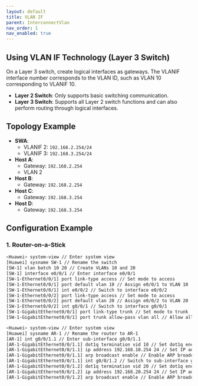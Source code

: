 ```yaml
---
layout: default
title: VLAN IF
parent: InterconnectVlan
nav_order: 1
nav_enabled: true
---
```


## Using VLAN IF Technology (Layer 3 Switch)

On a Layer 3 switch, create logical interfaces as gateways. The VLANIF interface number corresponds to the VLAN ID, such as VLAN 10 corresponding to VLANIF 10.

- **Layer 2 Switch**: Only supports basic switching communication.
- **Layer 3 Switch**: Supports all Layer 2 switch functions and can also perform routing through logical interfaces.

## Topology Example

- **SWA**:
  - VLANIF 2: `192.168.2.254/24`
  - VLANIF 3: `192.168.3.254/24`
- **Host A**:
  - Gateway: `192.168.2.254`
  - VLAN 2
- **Host B**:
  - Gateway: `192.168.2.254`
- **Host C**:
  - Gateway: `192.168.3.254`
- **Host D**:
  - Gateway: `192.168.3.254`

## Configuration Example

### 1. Router-on-a-Stick

```bash
<Huawei> system-view // Enter system view
[Huawei] sysname SW-1 // Rename the switch
[SW-1] vlan batch 10 20 // Create VLANs 10 and 20
[SW-1] interface e0/0/1 // Enter interface e0/0/1
[SW-1-Ethernet0/0/1] port link-type access // Set mode to access
[SW-1-Ethernet0/0/1] port default vlan 10 // Assign e0/0/1 to VLAN 10
[SW-1-Ethernet0/0/1] int e0/0/2 // Switch to interface e0/0/2
[SW-1-Ethernet0/0/2] port link-type access // Set mode to access
[SW-1-Ethernet0/0/2] port default vlan 20 // Assign e0/0/2 to VLAN 20
[SW-1-Ethernet0/0/2] int g0/0/1 // Switch to interface g0/0/1
[SW-1-GigabitEthernet0/0/1] port link-type trunk // Set mode to trunk
[SW-1-GigabitEthernet0/0/1] port trunk allow-pass vlan all // Allow all VLANs through

<Huawei> system-view // Enter system view
[Huawei] sysname AR-1 // Rename the router to AR-1
[AR-1] int g0/0/1.1 // Enter sub-interface g0/0/1.1
[AR-1-GigabitEthernet0/0/1.1] dot1q termination vid 10 // Set dot1q encapsulation for VLAN 10
[AR-1-GigabitEthernet0/0/1.1] ip address 192.168.10.254 24 // Set IP address and subnet mask
[AR-1-GigabitEthernet0/0/1.1] arp broadcast enable // Enable ARP broadcast
[AR-1-GigabitEthernet0/0/1.1] int g0/0/1.2 // Switch to sub-interface g0/0/1.2
[AR-1-GigabitEthernet0/0/1.2] dot1q termination vid 20 // Set dot1q encapsulation for VLAN 20
[AR-1-GigabitEthernet0/0/1.2] ip address 192.168.20.254 24 // Set IP address and subnet mask
[AR-1-GigabitEthernet0/0/1.2] arp broadcast enable // Enable ARP broadcast
